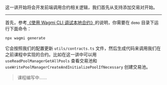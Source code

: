 这一讲开始将会开发前端调用合约相关逻辑，我们首先从支持添加交易对开始。

---

首先，参考[《使用 Wagmi CLI 调试本地合约》](../15_WagmiCli/readme.md)的说明，你需要在 `demo` 目录下运行下面命令：

```sh
npx wagmi generate
```

它会按照我们的配置更新 `utils/contracts.ts` 文件，然后生成代码来调用我们在之前课程中实现的合约。比如在这一讲中可以用 `useReadPoolManagerGetAllPools` 查看交易池和 `useWritePoolManagerCreateAndInitializePoolIfNecessary` 创建交易池。

> 课程编写中......
